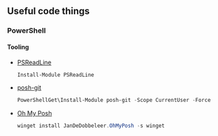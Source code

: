 ## Useful code things

### PowerShell

#### Tooling

- [PSReadLine](https://github.com/PowerShell/PSReadLine)
  ```powershell
  Install-Module PSReadLine
  ```
- [posh-git](https://github.com/dahlbyk/posh-git)
  ```powershell
  PowerShellGet\Install-Module posh-git -Scope CurrentUser -Force
  ```
- [Oh My Posh](https://ohmyposh.dev/)
  ```powershell
  winget install JanDeDobbeleer.OhMyPosh -s winget
  ```
